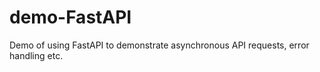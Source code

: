 # demo-FastAPI
Demo of using FastAPI to demonstrate asynchronous API requests, error handling etc. 
